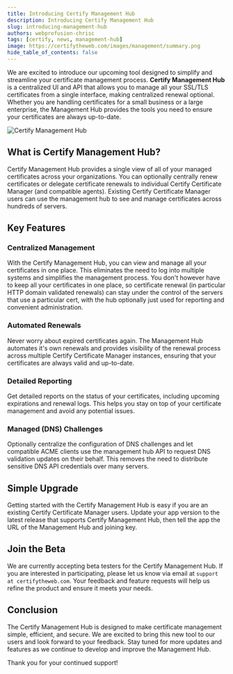 ```yaml
---
title: Introducing Certify Management Hub
description: Introducing Certify Management Hub
slug: introducing-management-hub
authors: webprofusion-chrisc
tags: [certify, news, management-hub]
image: https://certifytheweb.com/images/management/summary.png
hide_table_of_contents: false
---
```


We are excited to introduce our upcoming tool designed to simplify and streamline your certificate management process. **Certify Management Hub** is a centralized UI and API that allows you to manage all your SSL/TLS certificates from a single interface, making centralized renewal optional. Whether you are handling certificates for a small business or a large enterprise, the Management Hub provides the tools you need to ensure your certificates are always up-to-date.

![Certify Management Hub](https://certifytheweb.com/images/management/summary.png)

<!-- truncate -->

## What is Certify Management Hub?

Certify Management Hub provides a single view of all of your managed certificates across your organizations. You can optionally centrally renew certificates or delegate certificate renewals to individual Certify Certificate Manager (and compatible agents). Existing Certify Certificate Manager users can use the management hub to see and manage certificates across hundreds of servers.

## Key Features

### Centralized Management
With the Certify Management Hub, you can view and manage all your certificates in one place. This eliminates the need to log into multiple systems and simplifies the management process. You don't however have to keep all your certificates in one place, so certificate renewal (in particular HTTP domain validated renewals) can stay under the control of the servers that use a particular cert, with the hub optionally just used for reporting and convenient administration.

### Automated Renewals
Never worry about expired certificates again. The Management Hub automates it's own renewals and provides visibility of the renewal process across multiple Certify Certificate Manager instances, ensuring that your certificates are always valid and up-to-date.

### Detailed Reporting
Get detailed reports on the status of your certificates, including upcoming expirations and renewal logs. This helps you stay on top of your certificate management and avoid any potential issues.

### Managed (DNS) Challenges
Optionally centralize the configuration of DNS challenges and let compatible ACME clients use the management hub API to request DNS validation updates on their behalf. This removes the need to distribute sensitive DNS API credentials over many servers.

## Simple Upgrade

Getting started with the Certify Management Hub is easy if you are an existing Certify Certificate Manager users. Update your app version to the latest release that supports Certify Management Hub, then tell the app the URL of the Management Hub and joining key.

## Join the Beta

We are currently accepting beta testers for the Certify Management Hub. If you are interested in participating, please let us know via email at `support at certifytheweb.com`. Your feedback and feature requests will help us refine the product and ensure it meets your needs.

## Conclusion

The Certify Management Hub is designed to make certificate management simple, efficient, and secure. We are excited to bring this new tool to our users and look forward to your feedback. Stay tuned for more updates and features as we continue to develop and improve the Management Hub.

Thank you for your continued support!
